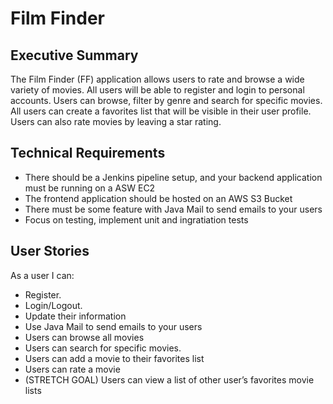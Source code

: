 # Film Finder## Executive SummaryThe Film Finder (FF) application allows users to rate and browse a wide variety of movies. All users will be able to register and login to personal accounts. Users can browse, filter by genre and search for specific movies. All users can create a favorites list that will be visible in their user profile. Users can also rate movies by leaving a star rating.## Technical Requirements- There should be a Jenkins pipeline setup, and your backend application must be running on a ASW EC2 - The frontend application should be hosted on an AWS S3 Bucket - There must be some feature with Java Mail to send emails to your users - Focus on testing, implement unit and ingratiation tests## User StoriesAs a user I can:- Register.- Login/Logout. - Update their information - Use Java Mail to send emails to your users- Users can browse all movies- Users can search for specific movies.- Users can add a movie to their favorites list- Users can rate a movie- (STRETCH GOAL) Users can view a list of other user’s favorites movie lists